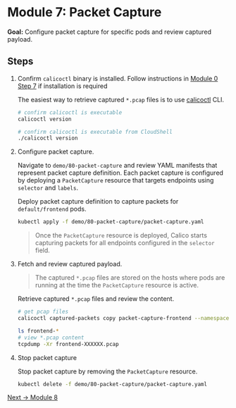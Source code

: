 # Module 7: Packet Capture

**Goal:** Configure packet capture for specific pods and review captured payload.

## Steps

1. Confirm `calicoctl` binary is installed. Follow instructions in [Module 0 Step 7](./creating-aks-cluster.md) if installation is required

    The easiest way to retrieve captured `*.pcap` files is to use [calicoctl](https://docs.tigera.io/maintenance/clis/calicoctl/) CLI.

    ```bash
    # confirm calicoctl is executable
    calicoctl version
    ```
    
    ```bash
    # confirm calicoctl is executable from CloudShell
    ./calicoctl version
    ```


2. Configure packet capture.

    Navigate to `demo/80-packet-capture` and review YAML manifests that represent packet capture definition. Each packet capture is configured by deploying a `PacketCapture` resource that targets endpoints using `selector` and `labels`.

    Deploy packet capture definition to capture packets for `default/frontend` pods.

    ```bash
    kubectl apply -f demo/80-packet-capture/packet-capture.yaml
    ```

    >Once the `PacketCapture` resource is deployed, Calico starts capturing packets for all endpoints configured in the `selector` field.


3. Fetch and review captured payload.

    >The captured `*.pcap` files are stored on the hosts where pods are running at the time the `PacketCapture` resource is active.

    Retrieve captured `*.pcap` files and review the content.

    ```bash
    # get pcap files
    calicoctl captured-packets copy packet-capture-frontend --namespace default

    ls frontend-*
    # view *.pcap content
    tcpdump -Xr frontend-XXXXXX.pcap
    ```

4. Stop packet capture

    Stop packet capture by removing the `PacketCapture` resource.

    ```bash
    kubectl delete -f demo/80-packet-capture/packet-capture.yaml
    ```

[Next -> Module 8](../modules/anomaly-detection.md)
